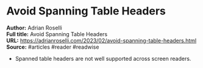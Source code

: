 # Avoid Spanning Table Headers

**Author:** Adrian Roselli  
**Full title:** Avoid Spanning Table Headers  
**URL:** https://adrianroselli.com/2023/02/avoid-spanning-table-headers.html  
**Source:** #articles #reader #readwise

- Spanned table headers are not well supported across screen readers. 
   
